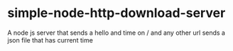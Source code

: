 # simple-node-http-download-server
A node js server that sends a hello and time on / and any other url sends a json file that has current time
